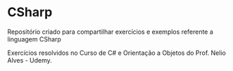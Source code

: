# CSharp
Repositório criado para compartilhar exercícios e exemplos referente a linguagem CSharp

Exercícios resolvidos no Curso de C# e Orientação a Objetos do Prof. Nelio Alves - Udemy.
